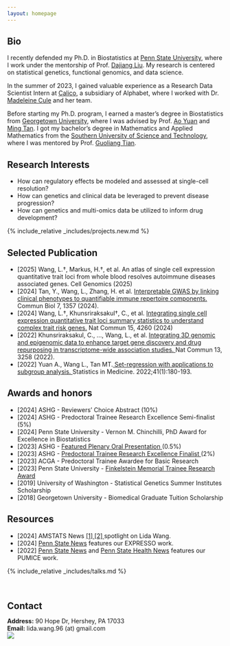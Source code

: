 ```yaml
---
layout: homepage
---
```


## Bio


I recently defended my Ph.D. in Biostatistics at <a href="https://www.psu.edu/" target="_blank">Penn State University</a>, where I work under the mentorship of Prof. <a href="https://dajiangliu.blog/" target="_blank">Dajiang Liu</a>. My research is centered on statistical genetics, functional genomics, and data science.

In the summer of 2023, I gained valuable experience as a Research Data Scientist Intern at <a href="https://www.calicolabs.com/" target="_blank">Calico</a>, a subsidiary of Alphabet, where I worked with Dr. <a href="https://www.calicolabs.com/people/madeleine-cule-ph-d/" target="_blank">Madeleine Cule</a> and her team.

Before starting my Ph.D. program, I earned a master’s degree in Biostatistics from <a href="https://www.georgetown.edu/" target="_blank">Georgetown University</a>, where I was advised by Prof. <a href="https://gufaculty360.georgetown.edu/s/contact/00336000014TRqVAAW/ao-yuan" target="_blank">Ao Yuan</a> and <a href="https://gufaculty360.georgetown.edu/s/contact/00336000014TfIDAA0/ming-tan" target="_blank">Ming Tan</a>. I got my bachelor’s degree in Mathematics and Applied Mathematics from the <a href="https://www.sustech.edu.cn/en/" target="_blank">Southern University of Science and Technology</a>, where I was mentored by Prof. <a href="https://stat-ds.sustech.edu.cn/teacher/TIAN,Guoliang?lang=en-us" target="_blank">Guoliang Tian</a>.


## Research Interests
- How can regulatory effects be modeled and assessed at single-cell resolution?
- How can genetics and clinical data be leveraged to prevent disease progression?
- How can genetics and multi-omics data be utilized to inform drug development?

  
{% include_relative _includes/projects.new.md %}

## Selected Publication
- [2025] Wang, L.†, Markus, H.†, et al. An atlas of single cell expression quantitative trait loci from whole
blood resolves autoimmune diseases associated genes. Cell Genomics (2025)
- [2024] Tan, Y., Wang, L., Zhang, H. et al. <a href="https://www.nature.com/articles/s42003-024-07010-x" target="_blank"> Interpretable GWAS by linking clinical phenotypes to quantifiable immune repertoire components.</a> Commun Biol 7, 1357 (2024). 
- [2024] Wang, L.†, Khunsriraksakul†, C., et al. <a href="https://www.nature.com/articles/s41467-024-48143-1" target="_blank"> Integrating single cell expression quantitative trait loci summary statistics to understand complex trait risk genes.</a>  Nat Commun 15, 4260 (2024) 
- [2022] Khunsriraksakul, C., ..., Wang, L., et al. <a href="https://www.nature.com/articles/s41467-022-30956-7" target="_blank"> Integrating 3D genomic and epigenomic data to enhance target gene discovery and drug repurposing in transcriptome-wide association studies. </a> Nat Commun 13, 3258 (2022).
- [2022] Yuan A., Wang L., Tan MT.<a href="https://onlinelibrary.wiley.com/doi/abs/10.1002/sim.9229" target="_blank"> Set-regression with applications to subgroup analysis. </a> Statistics in Medicine. 2022;41(1):180-193.

## Awards and honors
- [2024] ASHG - Reviewers’ Choice Abstract (10%)
- [2024] ASHG - Predoctoral Trainee Research Excellence Semi-finalist (5%)
- [2024] Penn State University - Vernon M. Chinchilli, PhD Award for Excellence in Biostatistics
- [2023] ASHG - <a href="https://www.ashg.org/wp-content/uploads/2023/10/ASHG2023-PlenaryAbstracts.pdf" target="_blank"> Featured Plenary Oral Presentation </a>  (0.5%)
- [2023] ASHG - <a href="https://www.ashg.org/wp-content/uploads/2023/12/ASHG-Trainee-Research-for-Excellence-Awards-2023-Recipients.pdf" target="_blank"> Predoctoral Trainee Research Excellence Finalist </a> (2%)
- [2023] ACGA - Predoctoral Trainee Awardee for Basic Research
- [2023] Penn State University - <a href="https://pennstatehealthnews.org/topics/finkelstein-award/" target="_blank"> Finkelstein Memorial Trainee Research Award</a>
- [2019] University of Washington - Statistical Genetics Summer Institutes Scholarship
- [2018] Georgetown University - Biomedical Graduate Tuition Scholarship

## Resources
- [2024] AMSTATS News <a href="https://magazine.amstat.org/blog/2024/08/01/lidawang/" target="_blank"> [1] </a> <a href="https://www.linkedin.com/posts/american-statistical-association---asa_newmember-postdoc-statistician-activity-7231299544515301377-9A8Q?utm_source=share&utm_medium=member_desktop" target="_blank"> [2] </a> spotlight on Lida Wang. 
- [2024] <a href="https://www.psu.edu/news/research/story/new-ai-algorithm-may-improve-autoimmune-disease-prediction-and-therapies/" target="_blank"> Penn State News</a> features our EXPRESSO work.
- [2022] <a href="https://www.psu.edu/news/research/story/new-machine-learning-technique-shows-how-drugs-can-be-repurposed/" target="_blank"> Penn State News</a> and <a href="https://pennstatehealthnews.org/2022/06/new-machine-learning-technique-shows-how-drugs-can-be-repurposed/" target="_blank"> Penn State Health News</a> features our PUMICE work.
  
{% include_relative _includes/talks.md %}

<h2 style="margin: 60px 0px 10px;">Contact</h2>

<p><strong>Address:</strong> 90 Hope Dr, Hershey, PA 17033
<br />
<strong>Email:</strong> <email>lida.wang.96 (at) gmail.com</email>
<br />


<img src="//clustrmaps.com/map_v2.png?cl=080808&w=200&t=n&d=vkrzfkL2KOfv72jrrfV85BrKIRl2M8Z5ItYMPxR4AgE&co=ffffff&ct=808080" />
